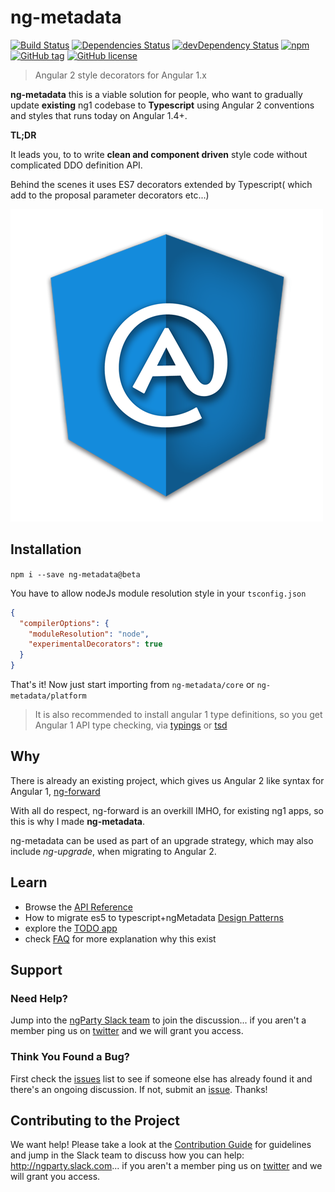 # ng-metadata

[![Build Status](https://travis-ci.org/ngParty/ng-metadata.svg)](https://travis-ci.org/ngParty/ng-metadata)
[![Dependencies Status](https://david-dm.org/ngParty/ng-metadata.svg)](https://david-dm.org/ngParty/ng-metadata)
[![devDependency Status](https://david-dm.org/ngParty/ng-metadata/dev-status.svg)](https://david-dm.org/ngParty/ng-metadata#info=devDependencies)
[![npm](https://img.shields.io/npm/v/ng-metadata.svg)](https://www.npmjs.com/package/ng-metadata)
[![GitHub tag](https://img.shields.io/github/tag/ngParty/ng-metadata.svg)]()
[![GitHub license](https://img.shields.io/badge/license-MIT-blue.svg)](https://raw.githubusercontent.com/ngParty/ng-metadata/master/LICENSE)

> Angular 2 style decorators for Angular 1.x

**ng-metadata** this is a viable solution for people,
who want to gradually update **existing** ng1 codebase to **Typescript** using Angular 2 conventions and styles that 
runs today on Angular 1.4+.

**TL;DR**

It leads you, to to write **clean and component driven** style code without complicated DDO definition API.

Behind the scenes it uses ES7 decorators extended by Typescript( which add to the proposal parameter decorators etc...)

![ng-metadata logo](assets/logo/ngMetadata.png)

## Installation

`npm i --save ng-metadata@beta`

You have to allow nodeJs module resolution style in your `tsconfig.json`

```json
{
  "compilerOptions": {
    "moduleResolution": "node",
    "experimentalDecorators": true    
  }
}
```

That's it! Now just start importing from `ng-metadata/core` or `ng-metadata/platform`

> It is also recommended to install angular 1 type definitions, so you get Angular 1 API type checking,
 via [typings](https://github.com/typings/typings) or [tsd](https://github.com/Definitelytyped/tsd)

## Why

There is already an existing project, which gives us Angular 2 like syntax for Angular 1, [ng-forward](https://github.com/ngUpgraders/ng-forward)

With all do respect, ng-forward is an overkill IMHO, for existing ng1 apps, so this is why I made **ng-metadata**.

ng-metadata can be used as part of an upgrade strategy, which may also include *ng-upgrade*, when migrating to Angular 2.

## Learn

- Browse the [API Reference](docs/API.md)
- How to migrate es5 to typescript+ngMetadata [Design Patterns](docs/DESIGN-PATTERNS.md)
- explore the [TODO app](playground)
- check [FAQ](docs/FAQ.md) for more explanation why this exist

## Support

### Need Help?

Jump into the [ngParty Slack team](http://ngparty.slack.com) to join the discussion... if you aren't a member ping us
 on [twitter](http://twitter.com/ngPartyCz) and we will grant you access.

### Think You Found a Bug?

First check the [issues](https://github.com/ngParty/ng-metadata/issues) list to see if someone else has already 
found it and there's an ongoing discussion. If not, submit an [issue](https://github.com/ngParty/ng-metadata/issues).
 Thanks!

## Contributing to the Project

We want help! Please take a look at the [Contribution Guide](CONTRIBUTING.md) for guidelines and jump in the Slack 
team to discuss how you can help: http://ngparty.slack.com... if you aren't a member ping us on 
[twitter](https://twitter.com/ngPartyCz) and we will grant you access.
